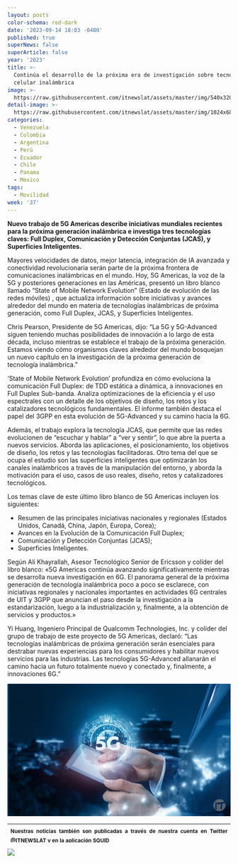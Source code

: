 ```yaml
---
layout: posts
color-schema: red-dark
date: '2023-09-14 18:03 -0400'
published: true
superNews: false
superArticle: false
year: '2023'
title: >-
  Continúa el desarrollo de la próxima era de investigación sobre tecnología
  celular inalámbrica 
image: >-
  https://raw.githubusercontent.com/itnewslat/assets/master/img/540x320/5G-Tecnologia-p.jpg
detail-image: >-
  https://raw.githubusercontent.com/itnewslat/assets/master/img/1024x680/5G-Tecnologia-g.jpg
categories:
  - Venezuela
  - Colombia
  - Argentina
  - Perú
  - Ecuador
  - Chile
  - Panama
  - Mexico
tags:
  - Movilidad
week: '37'
---
```

**Nuevo trabajo de 5G Americas describe iniciativas mundiales recientes para la próxima generación inalámbrica e investiga tres tecnologías claves: Full Duplex, Comunicación y Detección Conjuntas (JCAS), y Superficies Inteligentes.** 

Mayores velocidades de datos, mejor latencia, integración de IA avanzada y conectividad revolucionaria serán parte de la próxima frontera de comunicaciones inalámbricas en el mundo. Hoy, 5G Americas, la voz de la 5G y posteriores generaciones en las Américas, presentó un libro blanco llamado “State of Mobile Network Evolution” (Estado de evolución de las redes móviles) , que actualiza información sobre iniciativas y avances alrededor del mundo en materia de tecnologías inalámbricas de próxima generación, como Full Duplex, JCAS, y Superficies Inteligentes.

Chris Pearson, Presidente de 5G Americas, dijo: “La 5G y 5G-Advanced siguen teniendo muchas posibilidades de innovación a lo largo de esta década, incluso mientras se establece el trabajo de la próxima generación. Estamos viendo cómo organismos claves alrededor del mundo bosquejan un nuevo capítulo en la investigación de la próxima generación de tecnología inalámbrica.”

‘State of Mobile Network Evolution’ profundiza en cómo evoluciona la comunicación Full Duplex: de TDD estática a dinámica, a innovaciones en Full Duplex Sub-banda. Analiza optimizaciones de la eficiencia y el uso espectrales con un detalle de los objetivos de diseño, los retos y los catalizadores tecnológicos fundamentales. El informe también destaca el papel del 3GPP en esta evolución de 5G-Advanced y su camino hacia la 6G.

Además, el trabajo explora la tecnología JCAS, que permite que las redes evolucionen de “escuchar y hablar” a “ver y sentir”, lo que abre la puerta a nuevos servicios. Aborda las aplicaciones, el posicionamiento, los objetivos de diseño, los retos y las tecnologías facilitadoras. Otro tema del que se ocupa el estudio son las superficies inteligentes que optimizarán los canales inalámbricos a través de la manipulación del entorno, y aborda la motivación para el uso, casos de uso reales, diseño, retos y catalizadores tecnológicos.

Los temas clave de este último libro blanco de 5G Americas incluyen los siguientes:

- Resumen de las principales iniciativas nacionales y regionales (Estados Unidos, Canadá, China, Japón, Europa, Corea);
- Avances en la Evolución de la Comunicación Full Duplex;
- Comunicación y Detección Conjuntas (JCAS);
- Superficies Inteligentes.

Según Ali Khayrallah, Asesor Tecnológico Senior de Ericsson y colíder del libro blanco: «5G Americas continúa avanzando significativamente mientras se desarrolla nueva investigación en 6G. El panorama general de la próxima generación de tecnología inalámbrica poco a poco se esclarece, con iniciativas regionales y nacionales importantes en actividades 6G centrales de UIT y 3GPP que anuncian el paso desde la investigación a la estandarización, luego a la industrialización y, finalmente, a la obtención de servicios y productos.»

Yi Huang, Ingeniero Principal de Qualcomm Technologies, Inc. y colíder del grupo de trabajo de este proyecto de 5G Americas, declaró: “Las tecnologías inalámbricas de próxima generación serán esenciales para destrabar nuevas experiencias para los consumidores y habilitar nuevos servicios para las industrias.  Las tecnologías 5G-Advanced allanarán el camino hacia un futuro totalmente nuevo y conectado y, finalmente, a innovaciones 6G.” 

![](https://raw.githubusercontent.com/itnewslat/assets/master/img/540x320/5G-Tecnologia-p.jpg)

<table style="height: 42px;" width="569">
<tbody>
<tr>
<td style="text-align: justify;"><sub><strong>Nuestras noticias también son publicadas a través de nuestra cuenta en Twitter <a href="https://twitter.com/itnewslat?lang=es">@ITNEWSLAT</a> y en la aplicación <a href="https://squidapp.co/en/">SQUID</a></strong></sub></td>
</tr>
</tbody>
</table>

<img src="https://tracker.metricool.com/c3po.jpg?hash=56f88a41e39ab42c063cc51676587a04"/>